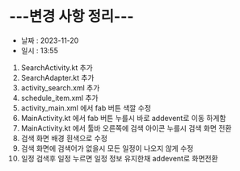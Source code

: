 # ---변경 사항 정리---  
* 날짜 : 2023-11-20
* 일시 : 13:55
  
1. SearchActivity.kt 추가
2. SearchAdapter.kt 추가
3. activity_search.xml 추가
4. schedule_item.xml 추가
5. activity_main.xml 에서 fab 버튼 색깔 수정
6. MainActivity.kt 에서 fab 버튼 누를시 바로 addevent로 이동 하게함
7. MainActivity.kt 에서 툴바 오른쪽에 검색 아이콘 누를시 검색 화면 전환
8. 검색 화면 배경 흰색으로 수정
9. 검색 화면에 검색어가 없을시 모든 일정이 나오지 않게 수정
10. 일정 검색후 일정 누르면 일정 정보 유지한채 addevent로 화면전환